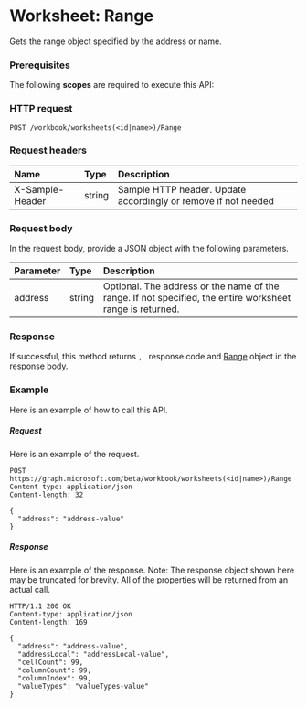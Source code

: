 # Worksheet: Range

Gets the range object specified by the address or name.
### Prerequisites
The following **scopes** are required to execute this API: 
### HTTP request
<!-- { "blockType": "ignored" } -->
```http
POST /workbook/worksheets(<id|name>)/Range

```
### Request headers
| Name       | Type | Description|
|:---------------|:--------|:----------|
| X-Sample-Header  | string  | Sample HTTP header. Update accordingly or remove if not needed|

### Request body
In the request body, provide a JSON object with the following parameters.

| Parameter	   | Type	|Description|
|:---------------|:--------|:----------|
|address|string|Optional. The address or the name of the range. If not specified, the entire worksheet range is returned.|

### Response
If successful, this method returns `, ` response code and [Range](../resources/range.md) object in the response body.

### Example
Here is an example of how to call this API.
##### Request
Here is an example of the request.
<!-- {
  "blockType": "request",
  "name": "worksheet_range"
}-->
```http
POST https://graph.microsoft.com/beta/workbook/worksheets(<id|name>)/Range
Content-type: application/json
Content-length: 32

{
  "address": "address-value"
}
```

##### Response
Here is an example of the response. Note: The response object shown here may be truncated for brevity. All of the properties will be returned from an actual call.
<!-- {
  "blockType": "response",
  "truncated": true,
  "@odata.type": "microsoft.graph.range"
} -->
```http
HTTP/1.1 200 OK
Content-type: application/json
Content-length: 169

{
  "address": "address-value",
  "addressLocal": "addressLocal-value",
  "cellCount": 99,
  "columnCount": 99,
  "columnIndex": 99,
  "valueTypes": "valueTypes-value"
}
```

<!-- uuid: 8fcb5dbc-d5aa-4681-8e31-b001d5168d79
2015-10-25 14:57:30 UTC -->
<!-- {
  "type": "#page.annotation",
  "description": "Worksheet: Range",
  "keywords": "",
  "section": "documentation",
  "tocPath": ""
}-->
